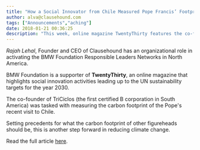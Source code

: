 ```yaml
---
title: "How a Social Innovator from Chile Measured Pope Francis’ Footprint"
author: alva@clausehound.com
tags: ["Announcements","aching"]
date: 2018-01-21 00:36:25
description: "This week, online magazine TwentyThirty features the co-founder of TriCiclos (the first certified B corporation in South America) in measuring the carbon footprint of the Pope's recent visit to Chile."
---
```




*Rajah Lehal*, Founder and CEO of Clausehound has an organizational role in activating the BMW Foundation Responsible Leaders Networks in North America.

BMW Foundation is a supporter of **TwentyThirty**, an online magazine that highlights social innovation activities leading up to the UN sustainability targets for the year 2030.

The co-founder of TriCiclos (the first certified B corporation in South America) was tasked with measuring the carbon footprint of the Pope's recent visit to Chile.

Setting precedents for what the carbon footprint of other figureheads should be, this is another step forward in reducing climate change.

Read the full article [here](http://twentythirty.com/how-a-social-innovator-measured-pope-francis-footprint/).
